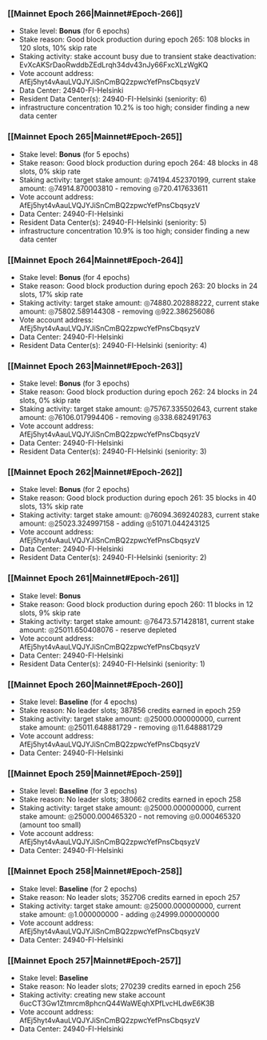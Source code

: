 ### [[Mainnet Epoch 266|Mainnet#Epoch-266]]
* Stake level: **Bonus** (for 6 epochs)
* Stake reason: Good block production during epoch 265: 108 blocks in 120 slots, 10% skip rate
* Staking activity: stake account busy due to transient stake deactivation: EvXcAKSrDaoRwddbZEdLrqh34dv43nJy66FxcXLzWgKQ
* Vote account address: AfEj5hyt4vAauLVQJYJiSnCmBQ2zpwcYefPnsCbqsyzV
* Data Center: 24940-FI-Helsinki
* Resident Data Center(s): 24940-FI-Helsinki (seniority: 6)
* infrastructure concentration 10.2% is too high; consider finding a new data center
### [[Mainnet Epoch 265|Mainnet#Epoch-265]]
* Stake level: **Bonus** (for 5 epochs)
* Stake reason: Good block production during epoch 264: 48 blocks in 48 slots, 0% skip rate
* Staking activity: target stake amount: ◎74194.452370199, current stake amount: ◎74914.870003810 - removing ◎720.417633611
* Vote account address: AfEj5hyt4vAauLVQJYJiSnCmBQ2zpwcYefPnsCbqsyzV
* Data Center: 24940-FI-Helsinki
* Resident Data Center(s): 24940-FI-Helsinki (seniority: 5)
* infrastructure concentration 10.9% is too high; consider finding a new data center
### [[Mainnet Epoch 264|Mainnet#Epoch-264]]
* Stake level: **Bonus** (for 4 epochs)
* Stake reason: Good block production during epoch 263: 20 blocks in 24 slots, 17% skip rate
* Staking activity: target stake amount: ◎74880.202888222, current stake amount: ◎75802.589144308 - removing ◎922.386256086
* Vote account address: AfEj5hyt4vAauLVQJYJiSnCmBQ2zpwcYefPnsCbqsyzV
* Data Center: 24940-FI-Helsinki
* Resident Data Center(s): 24940-FI-Helsinki (seniority: 4)
### [[Mainnet Epoch 263|Mainnet#Epoch-263]]
* Stake level: **Bonus** (for 3 epochs)
* Stake reason: Good block production during epoch 262: 24 blocks in 24 slots, 0% skip rate
* Staking activity: target stake amount: ◎75767.335502643, current stake amount: ◎76106.017994406 - removing ◎338.682491763
* Vote account address: AfEj5hyt4vAauLVQJYJiSnCmBQ2zpwcYefPnsCbqsyzV
* Data Center: 24940-FI-Helsinki
* Resident Data Center(s): 24940-FI-Helsinki (seniority: 3)
### [[Mainnet Epoch 262|Mainnet#Epoch-262]]
* Stake level: **Bonus** (for 2 epochs)
* Stake reason: Good block production during epoch 261: 35 blocks in 40 slots, 13% skip rate
* Staking activity: target stake amount: ◎76094.369240283, current stake amount: ◎25023.324997158 - adding ◎51071.044243125
* Vote account address: AfEj5hyt4vAauLVQJYJiSnCmBQ2zpwcYefPnsCbqsyzV
* Data Center: 24940-FI-Helsinki
* Resident Data Center(s): 24940-FI-Helsinki (seniority: 2)
### [[Mainnet Epoch 261|Mainnet#Epoch-261]]
* Stake level: **Bonus**
* Stake reason: Good block production during epoch 260: 11 blocks in 12 slots, 9% skip rate
* Staking activity: target stake amount: ◎76473.571428181, current stake amount: ◎25011.650408076 - reserve depleted
* Vote account address: AfEj5hyt4vAauLVQJYJiSnCmBQ2zpwcYefPnsCbqsyzV
* Data Center: 24940-FI-Helsinki
* Resident Data Center(s): 24940-FI-Helsinki (seniority: 1)
### [[Mainnet Epoch 260|Mainnet#Epoch-260]]
* Stake level: **Baseline** (for 4 epochs)
* Stake reason: No leader slots; 387856 credits earned in epoch 259
* Staking activity: target stake amount: ◎25000.000000000, current stake amount: ◎25011.648881729 - removing ◎11.648881729
* Vote account address: AfEj5hyt4vAauLVQJYJiSnCmBQ2zpwcYefPnsCbqsyzV
* Data Center: 24940-FI-Helsinki
### [[Mainnet Epoch 259|Mainnet#Epoch-259]]
* Stake level: **Baseline** (for 3 epochs)
* Stake reason: No leader slots; 380662 credits earned in epoch 258
* Staking activity: target stake amount: ◎25000.000000000, current stake amount: ◎25000.000465320 - not removing ◎0.000465320 (amount too small)
* Vote account address: AfEj5hyt4vAauLVQJYJiSnCmBQ2zpwcYefPnsCbqsyzV
* Data Center: 24940-FI-Helsinki
### [[Mainnet Epoch 258|Mainnet#Epoch-258]]
* Stake level: **Baseline** (for 2 epochs)
* Stake reason: No leader slots; 352706 credits earned in epoch 257
* Staking activity: target stake amount: ◎25000.000000000, current stake amount: ◎1.000000000 - adding ◎24999.000000000
* Vote account address: AfEj5hyt4vAauLVQJYJiSnCmBQ2zpwcYefPnsCbqsyzV
* Data Center: 24940-FI-Helsinki
### [[Mainnet Epoch 257|Mainnet#Epoch-257]]
* Stake level: **Baseline**
* Stake reason: No leader slots; 270239 credits earned in epoch 256
* Staking activity: creating new stake account 6ucCT3Gw1Ztmrcm8phcnQ44WaWEqhXPfLvcHLdwE6K3B
* Vote account address: AfEj5hyt4vAauLVQJYJiSnCmBQ2zpwcYefPnsCbqsyzV
* Data Center: 24940-FI-Helsinki